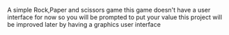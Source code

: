 A simple Rock,Paper and scissors game
this game doesn't have a user interface for now so you will be prompted to put your value
this project will be improved later by having a graphics user interface
